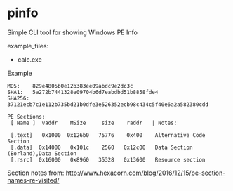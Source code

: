 # pinfo
Simple CLI tool for showing Windows PE Info

example_files:
  - calc.exe



Example 
```
MD5:    829e4805b0e12b383ee09abdc9e2dc3c
SHA1:   5a272b7441328e09704b6d7eabdbd51b8858fde4
SHA256: 37121ecb7c1e112b735bd21b0dfe3e526352ecb98c434c5f40e6a2a582380cdd

PE Sections:
 [ Name ]  vaddr    MSize     size    raddr   | Notes: 

 [.text]   0x1000  0x126b0   75776    0x400    Alternative Code Section 
 [.data]  0x14000   0x101c    2560   0x12c00   Data Section (Borland),Data Section 
 [.rsrc]  0x16000   0x8960   35328   0x13600   Resource section 
```

Section notes from: http://www.hexacorn.com/blog/2016/12/15/pe-section-names-re-visited/
